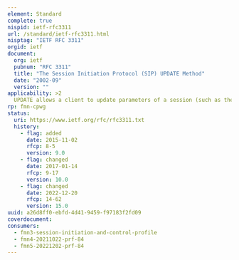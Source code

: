 ```yaml
---
element: Standard
complete: true
nispid: ietf-rfc3311
url: /standard/ietf-rfc3311.html
nisptag: "IETF RFC 3311"
orgid: ietf
document:
  org: ietf
  pubnum: "RFC 3311"
  title: "The Session Initiation Protocol (SIP) UPDATE Method"
  date: "2002-09"
  version: ""
applicability: >2
  UPDATE allows a client to update parameters of a session (such as the set of media streams and their codecs) but has no impact on the state of a dialog. In that sense, it is like a re-INVITE, but unlike re-INVITE, it can be sent before the initial INVITE has been completed. This makes it very useful for updating session parameters within early dialogs.
rp: fmn-cpwg
status:
  uri: https://www.ietf.org/rfc/rfc3311.txt
  history: 
    - flag: added
      date: 2015-11-02
      rfcp: 8-5
      version: 9.0
    - flag: changed
      date: 2017-01-14
      rfcp: 9-17
      version: 10.0
    - flag: changed
      date: 2022-12-20
      rfcp: 14-62
      version: 15.0
uuid: a26d8ff0-ebfd-4d41-9459-f97183f2fd09
coverdocument:
consumers:
  - fmn3-session-initiation-and-control-profile
  - fmn4-20211022-prf-84
  - fmn5-20221202-prf-84
---
```

